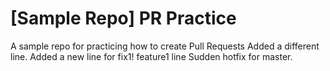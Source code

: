# [Sample Repo] PR Practice
A sample repo for practicing how to create Pull Requests
Added a different line.
Added a new line for fix1!
feature1 line
Sudden hotfix for master.

